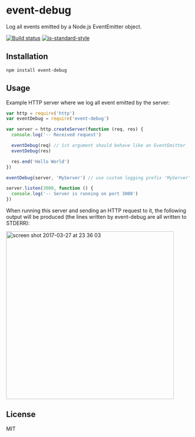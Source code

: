 # event-debug

Log all events emitted by a Node.js EventEmitter object.

[![Build status](https://travis-ci.org/watson/event-debug.svg?branch=master)](https://travis-ci.org/watson/event-debug)
[![js-standard-style](https://img.shields.io/badge/code%20style-standard-brightgreen.svg?style=flat)](https://github.com/feross/standard)

## Installation

```
npm install event-debug
```

## Usage

Example HTTP server where we log all event emitted by the server:

```js
var http = require('http')
var eventDebug = require('event-debug')

var server = http.createServer(function (req, res) {
  console.log('-- Received request')

  eventDebug(req) // 1st argument should behave like an EventEmitter
  eventDebug(res)

  res.end('Hello World')
})

eventDebug(server, 'MyServer') // use custom logging prefix 'MyServer'

server.listen(3000, function () {
  console.log('-- Server is running on port 3000')
})
```

When running this server and sending an HTTP request to it, the
following output will be produced (the lines written by event-debug are
all written to STDERR):

<img width="455" alt="screen shot 2017-03-27 at 23 36 03" src="https://cloud.githubusercontent.com/assets/10602/24379216/586a4b8c-1346-11e7-831e-bf3d79639e58.png">

## License

MIT 
